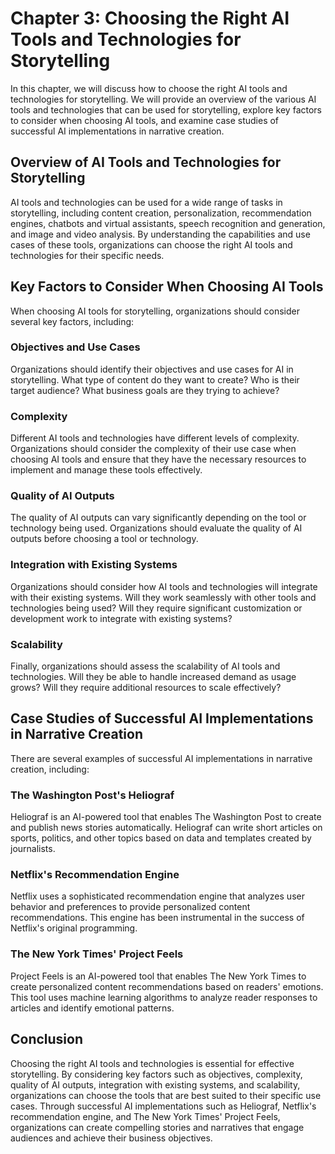 Chapter 3: Choosing the Right AI Tools and Technologies for Storytelling
========================================================================

In this chapter, we will discuss how to choose the right AI tools and technologies for storytelling. We will provide an overview of the various AI tools and technologies that can be used for storytelling, explore key factors to consider when choosing AI tools, and examine case studies of successful AI implementations in narrative creation.

Overview of AI Tools and Technologies for Storytelling
------------------------------------------------------

AI tools and technologies can be used for a wide range of tasks in storytelling, including content creation, personalization, recommendation engines, chatbots and virtual assistants, speech recognition and generation, and image and video analysis. By understanding the capabilities and use cases of these tools, organizations can choose the right AI tools and technologies for their specific needs.

Key Factors to Consider When Choosing AI Tools
----------------------------------------------

When choosing AI tools for storytelling, organizations should consider several key factors, including:

### Objectives and Use Cases

Organizations should identify their objectives and use cases for AI in storytelling. What type of content do they want to create? Who is their target audience? What business goals are they trying to achieve?

### Complexity

Different AI tools and technologies have different levels of complexity. Organizations should consider the complexity of their use case when choosing AI tools and ensure that they have the necessary resources to implement and manage these tools effectively.

### Quality of AI Outputs

The quality of AI outputs can vary significantly depending on the tool or technology being used. Organizations should evaluate the quality of AI outputs before choosing a tool or technology.

### Integration with Existing Systems

Organizations should consider how AI tools and technologies will integrate with their existing systems. Will they work seamlessly with other tools and technologies being used? Will they require significant customization or development work to integrate with existing systems?

### Scalability

Finally, organizations should assess the scalability of AI tools and technologies. Will they be able to handle increased demand as usage grows? Will they require additional resources to scale effectively?

Case Studies of Successful AI Implementations in Narrative Creation
-------------------------------------------------------------------

There are several examples of successful AI implementations in narrative creation, including:

### The Washington Post's Heliograf

Heliograf is an AI-powered tool that enables The Washington Post to create and publish news stories automatically. Heliograf can write short articles on sports, politics, and other topics based on data and templates created by journalists.

### Netflix's Recommendation Engine

Netflix uses a sophisticated recommendation engine that analyzes user behavior and preferences to provide personalized content recommendations. This engine has been instrumental in the success of Netflix's original programming.

### The New York Times' Project Feels

Project Feels is an AI-powered tool that enables The New York Times to create personalized content recommendations based on readers' emotions. This tool uses machine learning algorithms to analyze reader responses to articles and identify emotional patterns.

Conclusion
----------

Choosing the right AI tools and technologies is essential for effective storytelling. By considering key factors such as objectives, complexity, quality of AI outputs, integration with existing systems, and scalability, organizations can choose the tools that are best suited to their specific use cases. Through successful AI implementations such as Heliograf, Netflix's recommendation engine, and The New York Times' Project Feels, organizations can create compelling stories and narratives that engage audiences and achieve their business objectives.
